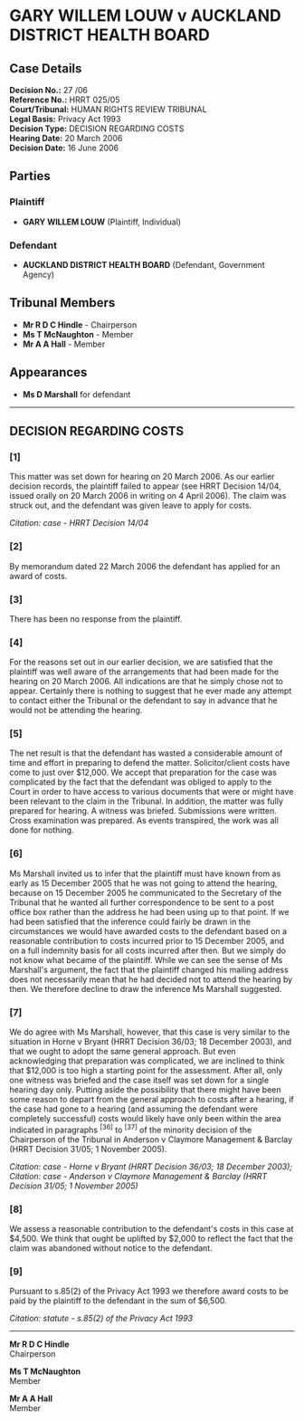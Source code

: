 # GARY WILLEM LOUW v AUCKLAND DISTRICT HEALTH BOARD

## Case Details

**Decision No.:** 27 /06  
**Reference No.:** HRRT 025/05  
**Court/Tribunal:** HUMAN RIGHTS REVIEW TRIBUNAL  
**Legal Basis:** Privacy Act 1993  
**Decision Type:** DECISION REGARDING COSTS  
**Hearing Date:** 20 March 2006  
**Decision Date:** 16 June 2006  

## Parties

### Plaintiff
- **GARY WILLEM LOUW** (Plaintiff, Individual)

### Defendant
- **AUCKLAND DISTRICT HEALTH BOARD** (Defendant, Government Agency)

## Tribunal Members
- **Mr R D C Hindle** - Chairperson
- **Ms T McNaughton** - Member
- **Mr A A Hall** - Member

## Appearances
- **Ms D Marshall** for defendant

---

## DECISION REGARDING COSTS

### [1]
This matter was set down for hearing on 20 March 2006. As our earlier decision records, the plaintiff failed to appear (see HRRT Decision 14/04, issued orally on 20 March 2006 in writing on 4 April 2006). The claim was struck out, and the defendant was given leave to apply for costs.

*Citation: case - HRRT Decision 14/04*

### [2]
By memorandum dated 22 March 2006 the defendant has applied for an award of costs.

### [3]
There has been no response from the plaintiff.

### [4]
For the reasons set out in our earlier decision, we are satisfied that the plaintiff was well aware of the arrangements that had been made for the hearing on 20 March 2006. All indications are that he simply chose not to appear. Certainly there is nothing to suggest that he ever made any attempt to contact either the Tribunal or the defendant to say in advance that he would not be attending the hearing.

### [5]
The net result is that the defendant has wasted a considerable amount of time and effort in preparing to defend the matter. Solicitor/client costs have come to just over $12,000. We accept that preparation for the case was complicated by the fact that the defendant was obliged to apply to the Court in order to have access to various documents that were or might have been relevant to the claim in the Tribunal. In addition, the matter was fully prepared for hearing. A witness was briefed. Submissions were written. Cross examination was prepared. As events transpired, the work was all done for nothing.

### [6]
Ms Marshall invited us to infer that the plaintiff must have known from as early as 15 December 2005 that he was not going to attend the hearing, because on 15 December 2005 he communicated to the Secretary of the Tribunal that he wanted all further correspondence to be sent to a post office box rather than the address he had been using up to that point. If we had been satisfied that the inference could fairly be drawn in the circumstances we would have awarded costs to the defendant based on a reasonable contribution to costs incurred prior to 15 December 2005, and on a full indemnity basis for all costs incurred after then. But we simply do not know what became of the plaintiff. While we can see the sense of Ms Marshall's argument, the fact that the plaintiff changed his mailing address does not necessarily mean that he had decided not to attend the hearing by then. We therefore decline to draw the inference Ms Marshall suggested.

### [7]
We do agree with Ms Marshall, however, that this case is very similar to the situation in Horne v Bryant (HRRT Decision 36/03; 18 December 2003), and that we ought to adopt the same general approach. But even acknowledging that preparation was complicated, we are inclined to think that $12,000 is too high a starting point for the assessment. After all, only one witness was briefed and the case itself was set down for a single hearing day only. Putting aside the possibility that there might have been some reason to depart from the general approach to costs after a hearing, if the case had gone to a hearing (and assuming the defendant were completely successful) costs would likely have only been within the area indicated in paragraphs <sup>[36]</sup> to <sup>[37]</sup> of the minority decision of the Chairperson of the Tribunal in Anderson v Claymore Management & Barclay (HRRT Decision 31/05; 1 November 2005).

*Citation: case - Horne v Bryant (HRRT Decision 36/03; 18 December 2003); Citation: case - Anderson v Claymore Management & Barclay (HRRT Decision 31/05; 1 November 2005)*

### [8]
We assess a reasonable contribution to the defendant's costs in this case at $4,500. We think that ought be uplifted by $2,000 to reflect the fact that the claim was abandoned without notice to the defendant.

### [9]
Pursuant to s.85(2) of the Privacy Act 1993 we therefore award costs to be paid by the plaintiff to the defendant in the sum of $6,500.

*Citation: statute - s.85(2) of the Privacy Act 1993*

---

**Mr R D C Hindle**  
Chairperson

**Ms T McNaughton**  
Member

**Mr A A Hall**  
Member

